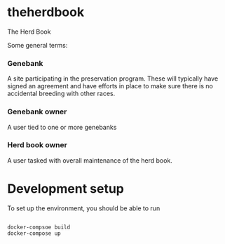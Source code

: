 # theherdbook
The Herd Book

Some general terms:

### Genebank

A site participating in the preservation program. These will typically
have signed an agreement and have efforts in place to make sure there
is no accidental breeding with other races.

### Genebank owner

A user tied to one or more genebanks

### Herd book owner

A user tasked with overall maintenance of the herd book.

# Development setup

To set up the environment, you should be able to run

```console

docker-compsoe build
docker-compose up
```
